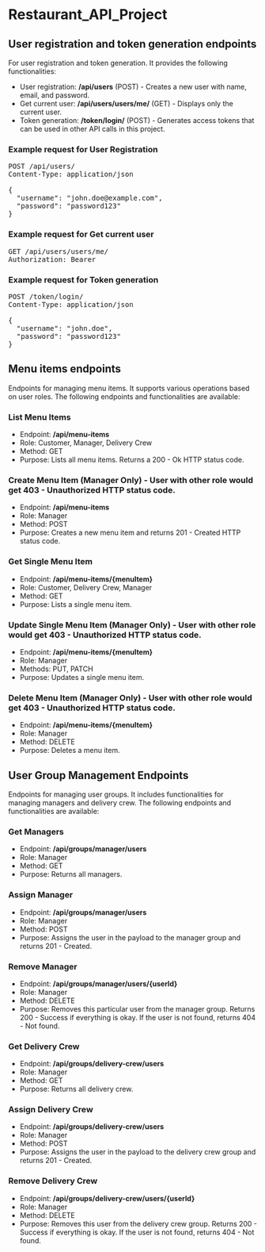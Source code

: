 # Restaurant_API_Project

## User registration and token generation endpoints 
For user registration and token generation. It provides the following functionalities:

- User registration: **/api/users** (POST) - Creates a new user with name, email, and password.
- Get current user: **/api/users/users/me/** (GET) - Displays only the current user.
- Token generation: **/token/login/** (POST) - Generates access tokens that can be used in other API calls in this project.

### Example request for User Registration
<pre>
POST /api/users/
Content-Type: application/json

{
  "username": "john.doe@example.com",
  "password": "password123"
}
</pre>

### Example request for Get current user
<pre>
GET /api/users/users/me/
Authorization: Bearer <user-token>
</pre>

### Example request for Token generation
<pre>
POST /token/login/
Content-Type: application/json

{
  "username": "john.doe",
  "password": "password123"
}
</pre>


## Menu items endpoints
Endpoints for managing menu items. It supports various operations based on user roles. The following endpoints and functionalities are available:

### List Menu Items
- Endpoint: **/api/menu-items**
- Role: Customer, Manager, Delivery Crew
- Method: GET
- Purpose: Lists all menu items. Returns a 200 - Ok HTTP status code.

### Create Menu Item (Manager Only) - User with other role would get 403 - Unauthorized HTTP status code.
- Endpoint: **/api/menu-items**
- Role: Manager
- Method: POST
- Purpose: Creates a new menu item and returns 201 - Created HTTP status code.

### Get Single Menu Item
- Endpoint: **/api/menu-items/{menuItem}**
- Role: Customer, Delivery Crew, Manager
- Method: GET
- Purpose: Lists a single menu item.

### Update Single Menu Item (Manager Only) - User with other role would get 403 - Unauthorized HTTP status code.
- Endpoint: **/api/menu-items/{menuItem}**
- Role: Manager
- Methods: PUT, PATCH
- Purpose: Updates a single menu item.

### Delete Menu Item (Manager Only) - User with other role would get 403 - Unauthorized HTTP status code.
- Endpoint: **/api/menu-items/{menuItem}**
- Role: Manager
- Method: DELETE
- Purpose: Deletes a menu item.

## User Group Management Endpoints
Endpoints for managing user groups. It includes functionalities for managing managers and delivery crew. The following endpoints and functionalities are available:

### Get Managers
- Endpoint: **/api/groups/manager/users**
- Role: Manager
- Method: GET
- Purpose: Returns all managers.

### Assign Manager
- Endpoint: **/api/groups/manager/users**
- Role: Manager
- Method: POST
- Purpose: Assigns the user in the payload to the manager group and returns 201 - Created.

### Remove Manager
- Endpoint: **/api/groups/manager/users/{userId}**
- Role: Manager
- Method: DELETE
- Purpose: Removes this particular user from the manager group. Returns 200 - Success if everything is okay. If the user is not found, returns 404 - Not found.

### Get Delivery Crew
- Endpoint: **/api/groups/delivery-crew/users**
- Role: Manager
- Method: GET
- Purpose: Returns all delivery crew.

### Assign Delivery Crew
- Endpoint: **/api/groups/delivery-crew/users**
- Role: Manager
- Method: POST
- Purpose: Assigns the user in the payload to the delivery crew group and returns 201 - Created.

### Remove Delivery Crew
- Endpoint: **/api/groups/delivery-crew/users/{userId}**
- Role: Manager
- Method: DELETE
- Purpose: Removes this user from the delivery crew group. Returns 200 - Success if everything is okay. If the user is not found, returns 404 - Not found.


     
